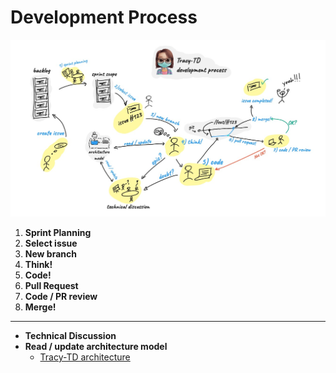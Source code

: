 # Development Process

![Development Process](devProcess.jpg)

1. **Sprint Planning**
2. **Select issue**
3. **New branch**
4. **Think!**
5. **Code!**
6. **Pull Request**
7. **Code / PR review**
8. **Merge!**

----

* **Technical Discussion**
* **Read / update architecture model**
  * [Tracy-TD architecture](architecture.md)